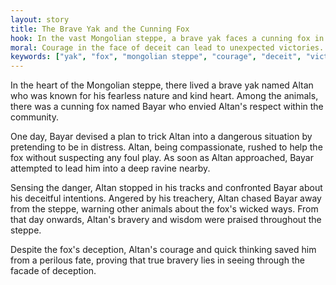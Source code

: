 ```yaml
---
layout: story
title: The Brave Yak and the Cunning Fox
hook: In the vast Mongolian steppe, a brave yak faces a cunning fox in a battle of wits and strength. Will the yak's courage triumph over the fox's deceitful tactics?
moral: Courage in the face of deceit can lead to unexpected victories.
keywords: ["yak", "fox", "mongolian steppe", "courage", "deceit", "victory", "community", "compassion", "treachery", "wisdom"]
---
```


In the heart of the Mongolian steppe, there lived a brave yak named Altan who was known for his fearless nature and kind heart. Among the animals, there was a cunning fox named Bayar who envied Altan's respect within the community.

One day, Bayar devised a plan to trick Altan into a dangerous situation by pretending to be in distress. Altan, being compassionate, rushed to help the fox without suspecting any foul play. As soon as Altan approached, Bayar attempted to lead him into a deep ravine nearby.

Sensing the danger, Altan stopped in his tracks and confronted Bayar about his deceitful intentions. Angered by his treachery, Altan chased Bayar away from the steppe, warning other animals about the fox's wicked ways. From that day onwards, Altan's bravery and wisdom were praised throughout the steppe.

Despite the fox's deception, Altan's courage and quick thinking saved him from a perilous fate, proving that true bravery lies in seeing through the facade of deception.
